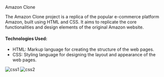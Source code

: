 Amazon Clone

The Amazon Clone project is a replica of the popular e-commerce platform Amazon, built using HTML and CSS. It aims to replicate the core functionalities and design elements of the original Amazon website.

#### Technologies Used:

- HTML: Markup language for creating the structure of the web pages.
- CSS: Styling language for designing the layout and appearance of the web pages.

![css1](https://github.com/AaryanSharmaNeupane/Amazon_css_clone/assets/63339028/81383142-2f94-47e3-a464-1b77fd440638)
![css2](https://github.com/AaryanSharmaNeupane/Amazon_css_clone/assets/63339028/e4d45ba2-07df-4b28-a6ce-31d9ec2dc330)
